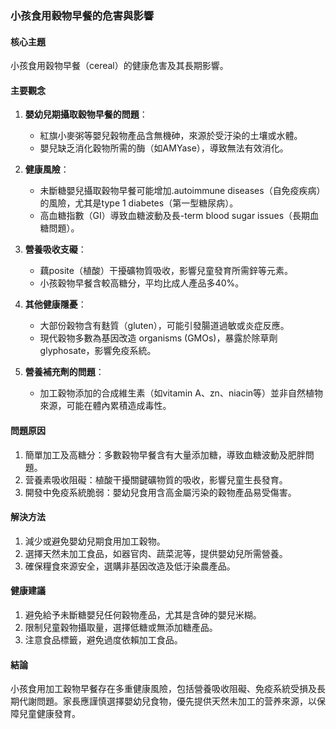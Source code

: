 ### 小孩食用穀物早餐的危害與影響

#### 核心主題
小孩食用穀物早餐（cereal）的健康危害及其長期影響。

#### 主要觀念
1. **嬰幼兒期攝取穀物早餐的問題**：
   - 紅旗小麥粥等嬰兒穀物產品含無機砷，來源於受汙染的土壤或水體。
   - 嬰兒缺乏消化穀物所需的酶（如AMYase），導致無法有效消化。

2. **健康風險**：
   - 未斷糖嬰兒攝取穀物早餐可能增加.autoimmune diseases（自免疫疾病）的風險，尤其是type 1 diabetes（第一型糖尿病）。
   - 高血糖指數（GI）導致血糖波動及長-term blood sugar issues（長期血糖問題）。

3. **營養吸收支礙**：
   - 藕posite（植酸）干擾礦物質吸收，影響兒童發育所需鋅等元素。
   - 小孩穀物早餐含較高糖分，平均比成人產品多40%。

4. **其他健康隱憂**：
   - 大部份穀物含有麩質（gluten），可能引發腸道過敏或炎症反應。
   - 現代穀物多數為基因改造 organisms (GMOs)，暴露於除草劑glyphosate，影響免疫系統。

5. **營養補充劑的問題**：
   - 加工穀物添加的合成維生素（如vitamin A、zn、niacin等）並非自然植物來源，可能在體內累積造成毒性。

#### 問題原因
1. 簡單加工及高糖分：多數穀物早餐含有大量添加糖，導致血糖波動及肥胖問題。
2. 营養素吸收阻礙：植酸干擾關鍵礦物質的吸收，影響兒童生長發育。
3. 開發中免疫系統脆弱：嬰幼兒食用含高金屬污染的穀物產品易受傷害。

#### 解決方法
1. 減少或避免嬰幼兒期食用加工穀物。
2. 選擇天然未加工食品，如器官肉、蔬菜泥等，提供嬰幼兒所需營養。
3. 確保糧食來源安全，選購非基因改造及低汙染農產品。

#### 健康建議
1. 避免給予未斷糖嬰兒任何穀物產品，尤其是含砷的嬰兒米糊。
2. 限制兒童穀物攝取量，選擇低糖或無添加糖產品。
3. 注意食品標籤，避免過度依賴加工食品。

#### 結論
小孩食用加工穀物早餐存在多重健康風險，包括營養吸收阻礙、免疫系統受損及長期代謝問題。家長應謹慎選擇嬰幼兒食物，優先提供天然未加工的营养來源，以保障兒童健康發育。